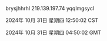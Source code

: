 brysjhhrhl 219.139.197.74 yqqlmgsycl

2024年 10月 31日 星期四 12:50:02 CST

2024年 10月 31日 星期四 04:50:02 GMT

